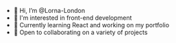 - 👋 Hi, I’m @Lorna-London
- 👀 I'm interested in front-end development
- 🌱 Currently learning React and working on my portfolio
- 💞️ Open to collaborating on a variety of projects 


<!---
Lorna-London/Lorna-London is a ✨ special ✨ repository because its `README.md` (this file) appears on your GitHub profile.
You can click the Preview link to take a look at your changes.
--->


